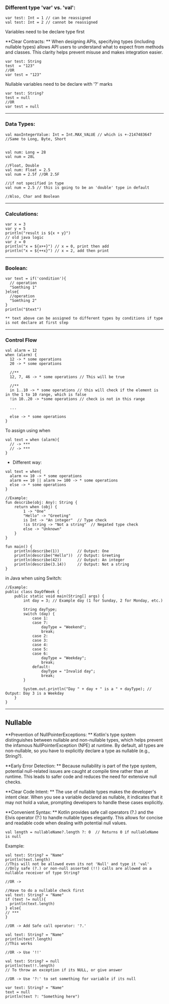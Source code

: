 ### Different type 'var' vs. 'val':
```
var test: Int = 1 // can be reassigned
val test: Int = 2 // cannot be reassigned
```
Variables need to be declare type first

**Clear Contracts: **
When designing APIs, specifying types (including nullable types) allows API users to understand what to expect from methods and classes. This clarity helps prevent misuse and makes integration easier.

```
var test: String
test  = "123"
//OR
var test = "123"
```
Nullable variables need to be declare with '?' marks
```
var test: String?
test = null
//OR
var test = null
```
_____

### Data Types:
```
val maxIntegerValue: Int = Int.MAX_VALUE // which is +-2147483647
//Same to Long, Byte, Short


val num: Long = 28
val num = 28L

//Float, Double
val num: Float = 2.5
val num = 2.5f //OR 2.5F

//if not specified in type
val num = 2.5 // this is going to be an 'double' type in default

//Also, Char and Boolean
```

_____


### Calculations:
```
var x = 3
var y = 5
println("result is ${x + y}")
// old java logic
var z = 0
println("x = ${x++}") // x = 0, print then add
println("x = ${++x}") // x = 2, add then print
```

_____
### Boolean:
```
var text = if('condition'){
  // operation
  "Somthing 1"
}else{
  //operation
  "Somthing 2"
}
println("$text")

** text above can be assigned to different types by conditions if type is not declare at first step
```

_____

### Control Flow
```
val alarm = 12
when (alarm) {
  12 -> * some operations
  20 -> * some operations

  //**
  12, 7, 46 -> * some operations // This will be true

  //**
  in 1..10 -> * some operations // this will check if the element is in the 1 to 10 range, which is false
  !in 10..20 -> *some operations // check is not in this range

  ...

  else -> * some operations
} 
```
To assign using when
```
val text = when (alarm){
  // -> ***
  // -> ***
}
```
* Different way:
```
val text = when{
  alarm <= 10 -> * some operations
  alarm == 10 || alarm >= 100 -> * some operations
  else -> * some operations
}
```
```
//Example: 
fun describe(obj: Any): String {
    return when (obj) {
        1 -> "One"
        "Hello" -> "Greeting"
        is Int -> "An integer"  // Type check
        !is String -> "Not a string"  // Negated type check
        else -> "Unknown"
    }
}

fun main() {
    println(describe(1))        // Output: One
    println(describe("Hello"))  // Output: Greeting
    println(describe(42))       // Output: An integer
    println(describe(3.14))     // Output: Not a string
}
```

in Java when using Switch:
```
//Example:
public class DayOfWeek {
    public static void main(String[] args) {
        int day = 3; // Example day (1 for Sunday, 2 for Monday, etc.)

        String dayType;
        switch (day) {
            case 1:
            case 7:
                dayType = "Weekend";
                break;
            case 2:
            case 3:
            case 4:
            case 5:
            case 6:
                dayType = "Weekday";
                break;
            default:
                dayType = "Invalid day";
                break;
        }

        System.out.println("Day " + day + " is a " + dayType); // Output: Day 3 is a Weekday
    }
}
```

_____
## Nullable

**Prevention of NullPointerExceptions: **
Kotlin's type system distinguishes between nullable and non-nullable types, which helps prevent the infamous NullPointerException (NPE) at runtime. By default, all types are non-nullable, so you have to explicitly declare a type as nullable (e.g., String?).

**Early Error Detection: **
Because nullability is part of the type system, potential null-related issues are caught at compile time rather than at runtime. This leads to safer code and reduces the need for extensive null checks.

**Clear Code Intent: **
The use of nullable types makes the developer's intent clear. When you see a variable declared as nullable, it indicates that it may not hold a value, prompting developers to handle these cases explicitly.

**Convenient Syntax: **
Kotlin provides safe call operators (?.) and the Elvis operator (?:) to handle nullable types elegantly. This allows for concise and readable code when dealing with potential null values.

```
val length = nullableName?.length ?: 0  // Returns 0 if nullableName is null
```

Example: 
```
val text: String? = "Name"
println(text.length)
//This will not be allowed even its not 'Null' and type it 'val'
//Only safe (?.) or non-null asserted (!!) calls are allowed on a nullable receiver of type String?

//OR ->

//Have to do a nullable check first
val text: String? = "Name"
if (text != null){
  println(text.length)
} else{
// ***
}

//OR -> Add Safe call operator: '?.'

val text: String? = "Name"
println(text?.length)
//This works

//OR -> Use '!!'

val text: String? = null
println(text!!.length)
// To throw an exception if its NULL, or give answer

//OR -> Use '?:' to set something for variable if its null

var text: String? = "Name"
text = null
println(text ?: "Something here")

```


